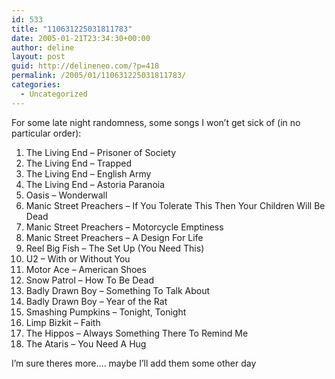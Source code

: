 ```yaml
---
id: 533
title: "110631225031811783"
date: 2005-01-21T23:34:30+00:00
author: deline
layout: post
guid: http://delineneo.com/?p=418
permalink: /2005/01/110631225031811783/
categories:
  - Uncategorized
---
```

For some late night randomness, some songs I won&#8217;t get sick of (in no particular order):

  1. The Living End &#8211; Prisoner of Society
  2. The Living End &#8211; Trapped
  3. The Living End &#8211; English Army
  4. The Living End &#8211; Astoria Paranoia
  5. Oasis &#8211; Wonderwall
  6. Manic Street Preachers &#8211; If You Tolerate This Then Your Children Will Be Dead
  7. Manic Street Preachers &#8211; Motorcycle Emptiness
  8. Manic Street Preachers &#8211; A Design For Life
  9. Reel Big Fish &#8211; The Set Up (You Need This)
 10. U2 &#8211; With or Without You
 11. Motor Ace &#8211; American Shoes
 12. Snow Patrol &#8211; How To Be Dead
 13. Badly Drawn Boy &#8211; Something To Talk About
 14. Badly Drawn Boy &#8211; Year of the Rat
 15. Smashing Pumpkins &#8211; Tonight, Tonight
 16. Limp Bizkit &#8211; Faith
 17. The Hippos &#8211; Always Something There To Remind Me
 18. The Ataris &#8211; You Need A Hug

I&#8217;m sure theres more&#8230;. maybe I&#8217;ll add them some other day

